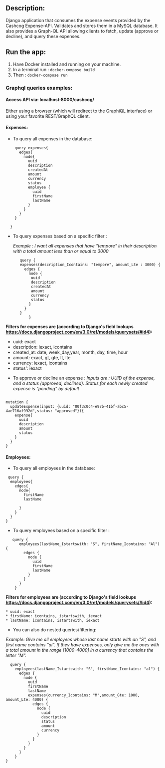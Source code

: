 
## Description:

Django application that consumes the expense events provided by the Cashcog Expense-API. Validates and stores them in a MySQL database.
It also provides a Graph-QL API allowing clients to fetch, update (approve or decline), and query these expenses.

## Run the app:

1. Have Docker installed and running on your machine.
2. In a terminal run :
  ``` docker-compose build ```
3. Then : 
``` docker-compose run ```

### Graphql queries examples:

#### Access API via: localhost:8000/cashcog/ ####

Either using a browser (which will redirect to the GraphiQL interface) or using your favorite REST/GraphQL client.

#### Expenses:

- To query all expenses in the database:

```
    query expenses{
      edges{
        node{
          uuid
          description
          createdAt
          amount
          currency
          status
          employee {
            uuid
            firstName
            lastName
          }   
        }
      }
    }

  }
 ```
 
- To query expenses based on a specific filter : 

  _Example : I want all expenses that have "tempore" in their description with a total amount less than or equal to 3000_
 
  ```
     query {
     expenses(description_Icontains: "tempore", amount_Lte : 3000) {
       edges {
         node {
          uuid
          description
          createdAt
          amount
          currency
          status
         }
       }
     }
         }

  ```
  
 **Filters for expenses are (according to Django's field lookups https://docs.djangoproject.com/en/3.0/ref/models/querysets/#id4):**
  
  * uuid: exact
  * description: iexact, icontains
  * created_at: date, week_day,year, month, day, time, hour
  * amount: exact, gt, gte, lt, lte
  * currency: iexact, icontains
  * status': iexact


- To approve or decline an expense : 
  _Inputs are : UUID of the expense, and a status (approved, declined). Status for each newly created expense is "pending" by default_

```

mutation {
  updateExpense(input: {uuid: "00f3c0c4-e97b-41bf-abc5-4ae716af992d",status: "approved"}){
    expense{
      uuid
      description
      amount
      status
    }
  }
}

```
 

#### Employees:

- To query all employees in the database:

```
 query {
  employees{
    edges{
      node{
        firstName
        lastName
        
      }
    }
  }
}
 ```
 
 - To query employees based on a specific filter : 
 
 
  ```
     query {
        employees(lastName_Istartswith: "S", firstName_Icontains: "Al") {
          edges {
            node {
              uuid
              firstName
              lastName
            }
          }
        }
      }

  ```
  
  **Filters for employees are (according to Django's field lookups https://docs.djangoproject.com/en/3.0/ref/models/querysets/#id4):**
  
    * uuid: exact
    * firstName: icontains, istartswith, iexact
    * lastName: icontains, istartswith, iexact
  
 - You can also do nested queries/filtering: 
 
 _Example: Give me all employees whose last name starts with an "S", and first name contains "al". If they have expenses, only give me the ones with a total amount in the range [1000-4000] in a currency that contains the letter "M"._  
 
  ```
    query {
      employees(lastName_Istartswith: "S", firstName_Icontains: "al") {
        edges {
          node {
            uuid
            firstName
            lastName
            expenses(currency_Icontains: "M",amount_Gte: 1000, amount_Lte: 4000) {
              edges {
                node {
                  uuid
                  description
                  status
                  amount
                  currency
                }
              }
            }
          }
        }
      }
}

  ```
 
